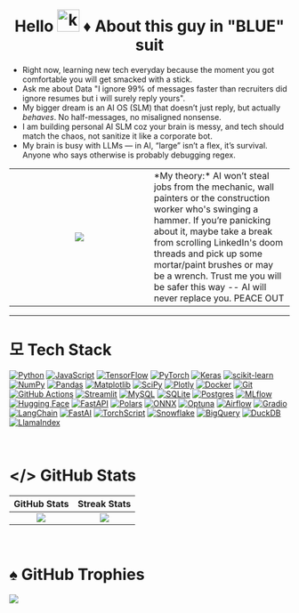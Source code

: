 <div>
  <h1 align="center">Hello <img src="https://fonts.gstatic.com/s/e/notoemoji/latest/1f44b_1f3fb/512.webp" height="40" width="40" alt="ks" /> ♦ About this guy in "BLUE" suit </h1>
<div>

- Right now, learning new tech everyday because the moment you got comfortable you will get smacked with a stick.
- Ask me about Data "I ignore 99% of messages faster than recruiters did ignore resumes but i will surely reply yours".
- My bigger dream is an AI OS (SLM) that doesn’t just reply, but actually *behaves*. No half-messages, no misaligned nonsense.
- I am building personal AI SLM coz your brain is messy, and tech should match the chaos, not sanitize it like a corporate bot.
- My brain is busy with LLMs — in AI, “large” isn’t a flex, it’s survival. Anyone who says otherwise is probably debugging regex.

<table>
<tr>
<td width="50%" align="center">
<img src="https://media1.giphy.com/media/v1.Y2lkPTc5MGI3NjExZG1sbWFzaHR5emp0cXd3MmQzeDN1MXgwZDZ0Y3hrb21yN2hzMzNjaCZlcD12MV9pbnRlcm5hbF9naWZfYnlfaWQmY3Q9Zw/r2mtDhlCkUsjtHS7lU/giphy.gif" style="max-width:100%; height:auto;">
</td>
<td width="50%" valign="middle">
*My theory:* AI won’t steal jobs from the mechanic, wall painters or the construction worker who's swinging a hammer. If you’re panicking about it, maybe take a break from scrolling LinkedIn's doom threads and pick up some mortar/paint brushes or may be a wrench. Trust me you will be safer this way -- AI will never replace you. PEACE OUT
</td>
</tr>
</table>

---

# 모 Tech Stack

[![Python](https://img.shields.io/badge/python-3670A0?style=plastic&logo=python&logoColor=ffdd54)](https://www.python.org/) 
[![JavaScript](https://img.shields.io/badge/javascript-%23323330.svg?style=plastic&logo=javascript&logoColor=%23F7DF1E)](https://developer.mozilla.org/en-US/docs/Web/JavaScript)
[![TensorFlow](https://img.shields.io/badge/TensorFlow-%23FF6F00.svg?style=plastic&logo=TensorFlow&logoColor=white)](https://www.tensorflow.org/) 
[![PyTorch](https://img.shields.io/badge/PyTorch-%23EE4C2C.svg?style=plastic&logo=PyTorch&logoColor=white)](https://pytorch.org/)
[![Keras](https://img.shields.io/badge/Keras-%23D00000.svg?style=plastic&logo=Keras&logoColor=white)](https://keras.io/)
[![scikit-learn](https://img.shields.io/badge/scikit--learn-%23F7931E.svg?style=plastic&logo=scikit-learn&logoColor=white)](https://scikit-learn.org/)
[![NumPy](https://img.shields.io/badge/numpy-%23013243.svg?style=plastic&logo=numpy&logoColor=white)](https://numpy.org/) 
[![Pandas](https://img.shields.io/badge/pandas-%23150458.svg?style=plastic&logo=pandas&logoColor=white)](https://pandas.pydata.org/) 
[![Matplotlib](https://img.shields.io/badge/Matplotlib-%23ffffff.svg?style=plastic&logo=Matplotlib&logoColor=black)](https://matplotlib.org/) 
[![SciPy](https://img.shields.io/badge/SciPy-%230C55A5.svg?style=plastic&logo=scipy&logoColor=white)](https://scipy.org/) 
[![Plotly](https://img.shields.io/badge/Plotly-%233F4F75.svg?style=plastic&logo=plotly&logoColor=white)](https://plotly.com/)
[![Docker](https://img.shields.io/badge/docker-%230db7ed.svg?style=plastic&logo=docker&logoColor=white)](https://www.docker.com/) 
[![Git](https://img.shields.io/badge/git-%23F05033.svg?style=plastic&logo=git&logoColor=white)](https://git-scm.com/) 
[![GitHub Actions](https://img.shields.io/badge/github%20actions-%232671E5.svg?style=plastic&logo=githubactions&logoColor=white)](https://github.com/features/actions) 
[![Streamlit](https://img.shields.io/badge/Streamlit-%23FE4B4B.svg?style=plastic&logo=streamlit&logoColor=white)](https://streamlit.io/)
[![MySQL](https://img.shields.io/badge/mysql-4479A1.svg?style=plastic&logo=mysql&logoColor=white)](https://www.mysql.com/) 
[![SQLite](https://img.shields.io/badge/sqlite-%2307405e.svg?style=plastic&logo=sqlite&logoColor=white)](https://www.sqlite.org/) 
[![Postgres](https://img.shields.io/badge/postgres-%23316192.svg?style=plastic&logo=postgresql&logoColor=white)](https://www.postgresql.org/)
[![MLflow](https://img.shields.io/badge/mlflow-%23d9ead3.svg?style=plastic&logo=numpy&logoColor=blue)](https://mlflow.org/)
[![Hugging Face](https://img.shields.io/badge/Hugging%20Face-FE9920?style=plastic&logo=huggingface&logoColor=white)](https://huggingface.co/)
[![FastAPI](https://img.shields.io/badge/FastAPI-009688?style=plastic&logo=fastapi&logoColor=white)](https://fastapi.tiangolo.com/)
[![Polars](https://img.shields.io/badge/Polars-2BBCD3?style=plastic&logo=polars&logoColor=white)](https://www.pola.rs/)
[![ONNX](https://img.shields.io/badge/ONNX-000000?style=plastic&logo=onnx&logoColor=white)](https://onnx.ai/)
[![Optuna](https://img.shields.io/badge/Optuna-EE5C23?style=plastic&logo=optuna&logoColor=white)](https://optuna.org/)
[![Airflow](https://img.shields.io/badge/Airflow-017CEE?style=plastic&logo=apacheairflow&logoColor=white)](https://airflow.apache.org/)
[![Gradio](https://img.shields.io/badge/Gradio-FF69B4?style=plastic&logo=gradio&logoColor=white)](https://gradio.app/)
[![LangChain](https://img.shields.io/badge/LangChain-4B0082?style=plastic&logo=langchain&logoColor=white)](https://www.langchain.com/)
[![FastAI](https://img.shields.io/badge/FastAI-0055FF?style=plastic&logo=fastai&logoColor=white)](https://www.fast.ai/)
[![TorchScript](https://img.shields.io/badge/TorchScript-EE4C2C?style=plastic&logo=pytorch&logoColor=white)](https://pytorch.org/docs/stable/jit.html)
[![Snowflake](https://img.shields.io/badge/Snowflake-0099FF?style=plastic&logo=snowflake&logoColor=white)](https://www.snowflake.com/)
[![BigQuery](https://img.shields.io/badge/BigQuery-4285F4?style=plastic&logo=googlebigquery&logoColor=white)](https://cloud.google.com/bigquery)
[![DuckDB](https://img.shields.io/badge/DuckDB-0033CC?style=plastic&logo=duckdb&logoColor=white)](https://duckdb.org/)
[![LlamaIndex](https://img.shields.io/badge/LlamaIndex-FF4500?style=plastic&logo=llama&logoColor=white)](https://gpt-index.readthedocs.io/en/latest/)

<br/>

# </> GitHub Stats

| GitHub Stats | Streak Stats |
| :---: | :---: |
| ![](https://github-readme-stats.vercel.app/api?username=kush-agra-soni&theme=blueberry&hide_border=false&include_all_commits=true&count_private=true) | ![](https://nirzak-streak-stats.vercel.app/?user=kush-agra-soni&theme=blueberry&hide_border=false) |

<br/>

# ♠ GitHub Trophies

![](https://github-profile-trophy.vercel.app/?username=kush-agra-soni&theme=radical&no-frame=true&no-bg=false&margin-w=4)
